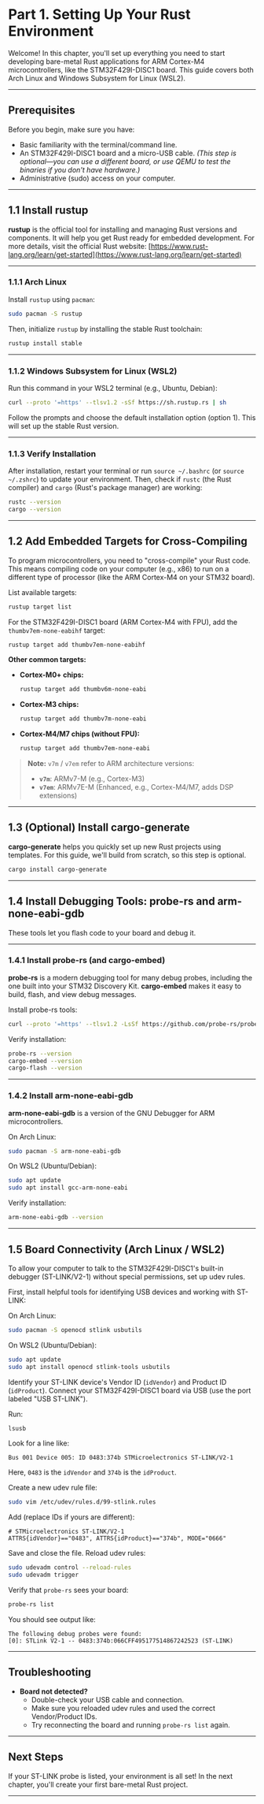 # Part 1. Setting Up Your Rust Environment

Welcome! In this chapter, you'll set up everything you need to start developing bare-metal Rust applications for ARM Cortex-M4 microcontrollers, like the STM32F429I-DISC1 board. This guide covers both Arch Linux and Windows Subsystem for Linux (WSL2).

-----

## Prerequisites

Before you begin, make sure you have:

- Basic familiarity with the terminal/command line.
- An STM32F429I-DISC1 board and a micro-USB cable. *(This step is optional—you can use a different board, or use QEMU to test the binaries if you don't have hardware.)*
- Administrative (sudo) access on your computer.

-----

## 1.1 Install rustup

**rustup** is the official tool for installing and managing Rust versions and components. It will help you get Rust ready for embedded development. For more details, visit the official Rust website: [https://www.rust-lang.org/learn/get-started](https://www.rust-lang.org/learn/get-started)

-----

### 1.1.1 Arch Linux

Install `rustup` using `pacman`:

```bash
sudo pacman -S rustup
```

Then, initialize `rustup` by installing the stable Rust toolchain:

```bash
rustup install stable
```

-----

### 1.1.2 Windows Subsystem for Linux (WSL2)

Run this command in your WSL2 terminal (e.g., Ubuntu, Debian):

```bash
curl --proto '=https' --tlsv1.2 -sSf https://sh.rustup.rs | sh
```

Follow the prompts and choose the default installation option (option 1). This will set up the stable Rust version.

-----

### 1.1.3 Verify Installation

After installation, restart your terminal or run `source ~/.bashrc` (or `source ~/.zshrc`) to update your environment. Then, check if `rustc` (the Rust compiler) and `cargo` (Rust's package manager) are working:

```bash
rustc --version
cargo --version
```

-----

## 1.2 Add Embedded Targets for Cross-Compiling

To program microcontrollers, you need to "cross-compile" your Rust code. This means compiling code on your computer (e.g., x86) to run on a different type of processor (like the ARM Cortex-M4 on your STM32 board).

List available targets:

```bash
rustup target list
```

For the STM32F429I-DISC1 board (ARM Cortex-M4 with FPU), add the `thumbv7em-none-eabihf` target:

```bash
rustup target add thumbv7em-none-eabihf
```

**Other common targets:**

- **Cortex-M0+ chips:**
  ```bash
  rustup target add thumbv6m-none-eabi
  ```
- **Cortex-M3 chips:**
  ```bash
  rustup target add thumbv7m-none-eabi
  ```
- **Cortex-M4/M7 chips (without FPU):**
  ```bash
  rustup target add thumbv7em-none-eabi
  ```

> **Note:**
> `v7m` / `v7em` refer to ARM architecture versions:
> - **`v7m`**: ARMv7-M (e.g., Cortex-M3)
> - **`v7em`**: ARMv7E-M (Enhanced, e.g., Cortex-M4/M7, adds DSP extensions)

-----

## 1.3 (Optional) Install cargo-generate

**cargo-generate** helps you quickly set up new Rust projects using templates. For this guide, we'll build from scratch, so this step is optional.

```bash
cargo install cargo-generate
```

-----

## 1.4 Install Debugging Tools: probe-rs and arm-none-eabi-gdb

These tools let you flash code to your board and debug it.

-----

### 1.4.1 Install probe-rs (and cargo-embed)

**probe-rs** is a modern debugging tool for many debug probes, including the one built into your STM32 Discovery Kit. **cargo-embed** makes it easy to build, flash, and view debug messages.

Install probe-rs tools:

```bash
curl --proto '=https' --tlsv1.2 -LsSf https://github.com/probe-rs/probe-rs/releases/latest/download/probe-rs-tools-installer.sh | sh
```

Verify installation:

```bash
probe-rs --version
cargo-embed --version
cargo-flash --version
```

-----

### 1.4.2 Install arm-none-eabi-gdb

**arm-none-eabi-gdb** is a version of the GNU Debugger for ARM microcontrollers.

On Arch Linux:

```bash
sudo pacman -S arm-none-eabi-gdb
```

On WSL2 (Ubuntu/Debian):

```bash
sudo apt update
sudo apt install gcc-arm-none-eabi
```

Verify installation:

```bash
arm-none-eabi-gdb --version
```

-----

## 1.5 Board Connectivity (Arch Linux / WSL2)

To allow your computer to talk to the STM32F429I-DISC1's built-in debugger (ST-LINK/V2-1) without special permissions, set up udev rules.

First, install helpful tools for identifying USB devices and working with ST-LINK:

On Arch Linux:

```bash
sudo pacman -S openocd stlink usbutils
```

On WSL2 (Ubuntu/Debian):

```bash
sudo apt update
sudo apt install openocd stlink-tools usbutils
```

Identify your ST-LINK device's Vendor ID (`idVendor`) and Product ID (`idProduct`). Connect your STM32F429I-DISC1 board via USB (use the port labeled "USB ST-LINK").

Run:

```bash
lsusb
```

Look for a line like:

```
Bus 001 Device 005: ID 0483:374b STMicroelectronics ST-LINK/V2-1
```

Here, `0483` is the `idVendor` and `374b` is the `idProduct`.

Create a new udev rule file:

```bash
sudo vim /etc/udev/rules.d/99-stlink.rules
```

Add (replace IDs if yours are different):

```udev
# STMicroelectronics ST-LINK/V2-1
ATTRS{idVendor}=="0483", ATTRS{idProduct}=="374b", MODE="0666"
```

Save and close the file. Reload udev rules:

```bash
sudo udevadm control --reload-rules
sudo udevadm trigger
```

Verify that `probe-rs` sees your board:

```bash
probe-rs list
```

You should see output like:

```
The following debug probes were found:
[0]: STLink V2-1 -- 0483:374b:066CFF495177514867242523 (ST-LINK)
```

-----

## Troubleshooting

- **Board not detected?**
  - Double-check your USB cable and connection.
  - Make sure you reloaded udev rules and used the correct Vendor/Product IDs.
  - Try reconnecting the board and running `probe-rs list` again.

-----

## Next Steps

If your ST-LINK probe is listed, your environment is all set! In the next chapter, you'll create your first bare-metal Rust project.

-----
